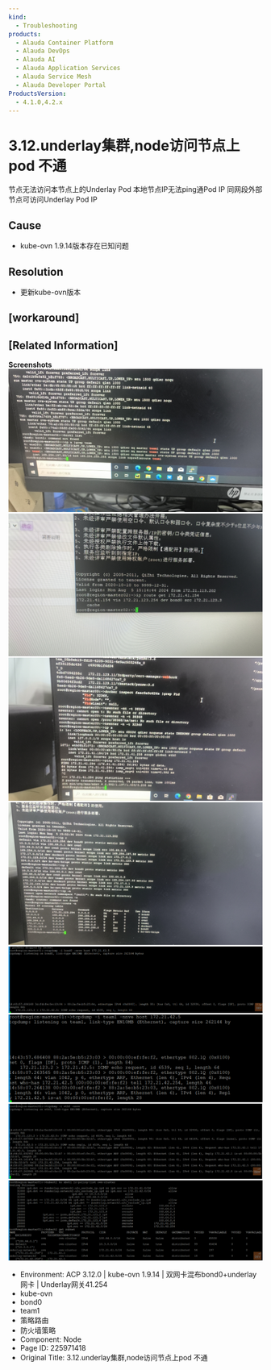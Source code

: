 ```yaml
---
kind:
  - Troubleshooting
products:
  - Alauda Container Platform
  - Alauda DevOps
  - Alauda AI
  - Alauda Application Services
  - Alauda Service Mesh
  - Alauda Developer Portal
ProductsVersion:
  - 4.1.0,4.2.x
---
```

<!-- A type of document that involves encountering a fault, diagnosing it, performing root cause analysis, and providing solutions. -->

# 3.12.underlay集群,node访问节点上pod 不通

节点无法访问本节点上的Underlay Pod 本地节点IP无法ping通Pod IP 同网段外部节点可访问Underlay Pod IP

## Cause
- kube-ovn 1.9.14版本存在已知问题

## Resolution
- 更新kube-ovn版本

## [workaround]

## [Related Information]
**Screenshots**
![](assets/3-12-underlayji-qun-nodefang-wen-jie-dian-shang-pod-bu-tong/image-2024-8-9_17-23-3.png)
![](assets/3-12-underlayji-qun-nodefang-wen-jie-dian-shang-pod-bu-tong/image-2024-8-9_17-23-53.png)
![](assets/3-12-underlayji-qun-nodefang-wen-jie-dian-shang-pod-bu-tong/image-2024-8-9_17-25-18.png)
![](assets/3-12-underlayji-qun-nodefang-wen-jie-dian-shang-pod-bu-tong/image-2024-8-9_17-27-4.png)
![](assets/3-12-underlayji-qun-nodefang-wen-jie-dian-shang-pod-bu-tong/image-2024-8-9_17-29-19.png)
![](assets/3-12-underlayji-qun-nodefang-wen-jie-dian-shang-pod-bu-tong/image-2024-8-9_17-29-32.png)
![](assets/3-12-underlayji-qun-nodefang-wen-jie-dian-shang-pod-bu-tong/image-2024-8-9_17-29-3.png)
![](assets/3-12-underlayji-qun-nodefang-wen-jie-dian-shang-pod-bu-tong/image-2024-8-9_17-29-55.png)
- Environment: ACP 3.12.0 | kube-ovn 1.9.14 | 双网卡混布bond0+underlay网卡 | Underlay网关41.254
- kube-ovn
- bond0
- team1
- 策略路由
- 防火墙策略
- Component: Node
- Page ID: 225971418
- Original Title: 3.12.underlay集群,node访问节点上pod 不通
